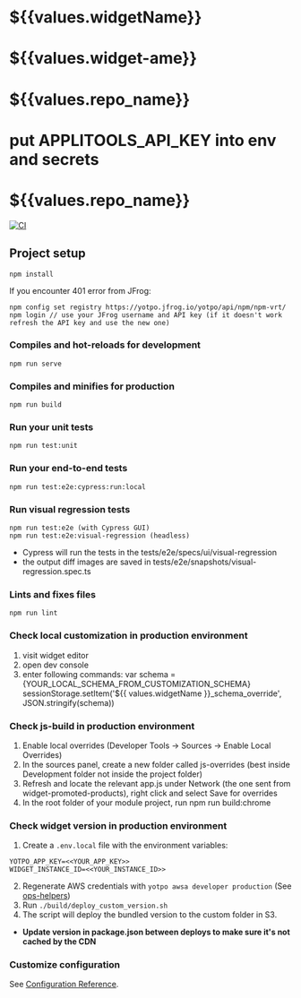 # ${{values.widgetName}}
 
# ${{values.widget-ame}}

# ${{values.repo_name}}

# put APPLITOOLS_API_KEY into env and secrets 


# ${{values.repo_name}}

[![CI](https://github.com/YotpoLtd/widget-promoted-products/actions/workflows/build.yaml/badge.svg?branch=master)](https://github.com/YotpoLtd/widget-promoted-products/actions/workflows/build.yaml)

## Project setup

`npm install`

If you encounter 401 error from JFrog:

```
npm config set registry https://yotpo.jfrog.io/yotpo/api/npm/npm-vrt/
npm login // use your JFrog username and API key (if it doesn't work refresh the API key and use the new one)
```

### Compiles and hot-reloads for development

`npm run serve`

### Compiles and minifies for production

`npm run build`

### Run your unit tests

`npm run test:unit`

### Run your end-to-end tests

`npm run test:e2e:cypress:run:local`

### Run visual regression tests

```
npm run test:e2e (with Cypress GUI)
npm run test:e2e:visual-regression (headless)
```

- Cypress will run the tests in the tests/e2e/specs/ui/visual-regression
- the output diff images are saved in tests/e2e/snapshots/visual-regression.spec.ts

### Lints and fixes files

`npm run lint`

### Check local customization in production environment

1. visit widget editor
2. open dev console
3. enter following commands:
   var schema = {YOUR_LOCAL_SCHEMA_FROM_CUSTOMIZATION_SCHEMA}
   sessionStorage.setItem('${{ values.widgetName }}_schema_override', JSON.stringify(schema))

### Check js-build in production environment

1. Enable local overrides (Developer Tools -> Sources -> Enable Local Overrides)
2. In the sources panel, create a new folder called js-overrides (best inside Development folder not inside the project folder)
3. Refresh and locate the relevant app.js under Network (the one sent from widget-promoted-products), right click and select Save for overrides
4. In the root folder of your module project, run npm run build:chrome

### Check widget version in production environment

1. Create a `.env.local` file with the environment variables:

```
YOTPO_APP_KEY=<<YOUR_APP_KEY>>
WIDGET_INSTANCE_ID=<<YOUR_INSTANCE_ID>>
```

2. Regenerate AWS credentials with `yotpo awsa developer production` (See [ops-helpers](https://github.com/YotpoLtd/ops-helpers#how-to-get-aws-credentials))
3. Run `./build/deploy_custom_version.sh`
4. The script will deploy the bundled version to the custom folder in S3.

- **Update version in package.json between deploys to make sure it's not cached by the CDN**

### Customize configuration

See [Configuration Reference](https://cli.vuejs.org/config/).
